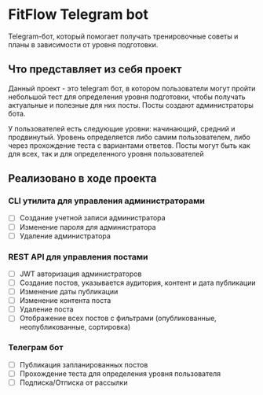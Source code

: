 # FitFlow Telegram bot

Telegram-бот, который помогает получать тренировочные советы и планы в зависимости от уровня подготовки.

## Что представляет из себя проект

Данный проект - это telegram бот, в котором пользователи могут пройти небольшой тест для определения уровня подготовки, чтобы получать актуальные и полезные для них посты. Посты создают администраторы бота.

У пользователей есть следующие уровни: начинающий, средний и продвинутый.
Уровень определяется либо самим пользователем, либо через прохождение теста с вариантами ответов.
Посты могут быть как для всех, так и для определенного уровня пользователей

## Реализовано в ходе проекта

### CLI утилита для управления администраторами

- [ ] Создание учетной записи администратора
- [ ] Изменение пароля для администратора
- [ ] Удаление администратора

### REST API для управления постами

- [ ] JWT авторизация администраторов
- [ ] Создание постов, указывается аудитория, контент и дата публикации
- [ ] Изменение даты публикации
- [ ] Изменение контента поста
- [ ] Удаление поста
- [ ] Отображение всех постов с фильтрами (опубликованные, неопубликованные, сортировка)

### Телеграм бот

- [ ] Публикация запланированных постов
- [ ] Прохождение теста для определения уровня пользователя
- [ ] Подписка/Отписка от рассылки
